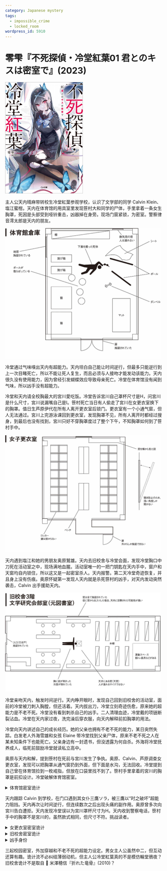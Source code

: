 ```yaml
---
category: Japanese mystery
tags:
  - impossible_crime
  - locked_room
wordpress_id: 5910
---
```


# 零雫『不死探偵・冷堂紅葉01 君とのキスは密室で』(2023)

<img src=images/2023_cover.jpg width=250/>

主人公天内晴麻带转校生冷堂紅葉参观学校，认识了文学部的同学 Calvin Klein、塩江蜜柑。天内在体育馆的用具室里发现笹村大和同学的尸体，手里拿着一条女生胸罩，死因是头部受到哑铃重击，凶器掉在身旁。现场门窗紧锁，为密室。警察律音澪太郎是天内的朋友。

<img src=images/2023_gym.jpg width=500/>

冷堂通过气味嗅出天内有超能力。天内坦白自己能让时间逆行，但最多只能逆行到上一次目睹死亡，所以不能让死人复生，而且必须与人接吻才能发动该能力。天内很久没有使用能力，因为曾经引发蝴蝶效应导致母亲死亡。冷堂在体育馆没有闻到气味，所以凶手没有超能力。

冷堂和天内请全校胸最大的宮川愛吃饭。冷堂告诉宮川自己罩杯尺寸是H，问宮川是什么尺寸，宮川说漏嘴自己是I。笹村死亡当日有人偷走了宮川在女更衣室换下的胸罩。值日生芦原伊代在所有人离开更衣室后锁门。更衣室有一个小通气窗，但人无法通过。宮川上完游泳课回到更衣室，发现胸罩不见，所有人离开时都经过搜身，到最后也没有找到，宮川只好不穿胸罩度过了整个下午，不知胸罩如何到了笹村手中。

<img src=images/2023_change_room.jpg width=500/>

天内遇到塩江和她的男朋友奥原鷲雄。天内去旧校舍与冷堂会面，发现冷堂胸口中刀死在活动室之中，现场满地血腥。活动室唯一的一把门钥匙在天内手中，窗户和天窗均自内锁住，所以这又是一起密室杀人。天内报警。第二天冷堂奇迹恢复，并且身上没有伤痕。奥原怀疑第一发现人天内就是杀死笹村的凶手，对天内发动突然袭击，Calvin 出手援助天内。

<img src=images/2023_library.jpg width=500/>

冷堂亲吻天内，触发时间逆行。天内睁开眼时，发现自己回到旧校舍的活动室，面前的冷堂被刀刺入胸膛，但还活着。天内拔出刀，冷堂立刻奇迹伤愈，原来她的超能力是不老不死。冷堂没有看到刺杀自己的凶手。二人清理血迹，冷堂戴的项链断裂沾血。冷堂在天内家过夜，洗完澡后穿衣服，向天内解释前扣胸罩的用法。

冷堂向天内讲述自己的成长经历。她的父亲也拥有不老不死的能力，某日突然失踪。白发老人外海雪雄和女孩 Elaine 带冷堂找到父亲尸体，原来不老不死之人在某未知条件下也能死亡。父亲身边有一封遗书，但没透露为何自杀。外海将冷堂抚养成人，临死前鼓励冷堂就读私立高中。

奥原与天内和解，提到笹村在死前与宮川发生了争执。奥原、Calvin、芦原调查女更衣室，发现可以把胸罩从通气窗扔到外面，但下面是水沟，无法回收。冷堂提到自己曾在体育馆捡到一枚戒指，但放在口袋里找不到了。笹村手里拿着的宮川的胸罩是前扣设计。冷堂破解体育馆密室。

<details><summary>体育馆密室诡计</summary>
凶手把胸罩弯成环状，穿在两米高的支柱上，顶部放了一个哑铃，用防尘罩盖住。笹村应约从地窗进入体育馆，看到支柱上的胸罩，便举起支柱试图取下胸罩，被掉下的哑铃砸死。地窗是笹村进入体育馆后自己锁上。
</details>

天内跟踪 Calvin 到学校，在门口遇到其女仆三鷹ソラ，被三鷹以“时之破坏”超能力阻挡。天内再次让时间逆行，但连续数次之后出现头痛的副作用。奥原曾多次向宮川告白遭拒。天内发现冷堂误以为宮川罩杯尺寸为H。天内收到警察电话，笹村手中的胸罩不是宮川的，虽然款式相同，但尺寸不符。挑战读者。

<details><summary>女更衣室密室诡计</summary>
凶手把宮川的胸罩包上重物扔出更衣室通气窗，沉入外面水沟，另外买了一条同款胸罩制造体育馆密室。宮川罩杯在最近一个月长大到I，但凶手不知情，买了H罩杯。
</details>

<details><summary>旧校舍密室诡计</summary>
凶手将冷堂打晕，身体大卸八块，通过天窗投入活动室，并丢下一把刀正好插入冷堂的心脏。凶手给冷堂的头颈绕上项链，穿过天窗上的金属环，在松开冷堂长发的一瞬间关窗，人头拉动项链将天窗拉环自内锁上，项链承受不住人头重量而断裂，与人头一起落在地上。凶手离开后，冷堂的不老不死能力使其身体各部分恢复原状，重新连接在一起。
</details>

<details><summary>凶手身份</summary>
凶手是塩江蜜柑，她最后一个离开更衣室，有机会将宮川的胸罩扔到窗外。她从笹村处得知奥原向宮川告白未果，所以杀死笹村嫁祸宮川。
</details>

三起校园密室，外加穿越和不老不死的超能力设定。男女主人公虽然中二，但互动还算有趣。诡计流不必纠结薄弱动机，但主人公冷堂紅葉真的不是模仿輪堂鴉夜？旧校舍诡计不是取自 📖 米澤穂信『折れた竜骨』(2010)？